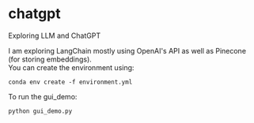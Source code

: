 # chatgpt
Exploring LLM and ChatGPT  

I am exploring LangChain mostly using OpenAI's API as well as Pinecone (for storing embeddings).  
You can create the environment using:  

```
conda env create -f environment.yml  
```

To run the gui_demo:  
```
python gui_demo.py  
```
